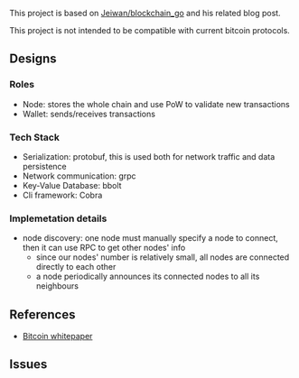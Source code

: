 This project is based on [Jeiwan/blockchain_go](https://github.com/Jeiwan/blockchain_go) and his related blog post.

This project is not intended to be compatible with current bitcoin protocols.

## Designs
### Roles
- Node: stores the whole chain and use PoW to validate new transactions
- Wallet: sends/receives transactions

### Tech Stack
- Serialization: protobuf, this is used both for network traffic and data persistence
- Network communication: grpc
- Key-Value Database: bbolt
- Cli framework: Cobra

### Implemetation details
- node discovery: one node must manually specify a node to connect, then it can use RPC to get other nodes' info
    - since our nodes' number is relatively small, all nodes are connected directly to each other
    - a node periodically announces its connected nodes to all its neighbours

## References
- [Bitcoin whitepaper](https://bitcoin.org/bitcoin.pdf)

## Issues
